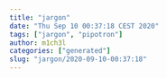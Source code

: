 ```yaml
---
title: "jargon"
date: "Thu Sep 10 00:37:18 CEST 2020"
tags: ["jargon", "pipotron"]
author: m1ch3l
categories: ["generated"]
slug: "jargon/2020-09-10-00:37:18"
---
```



